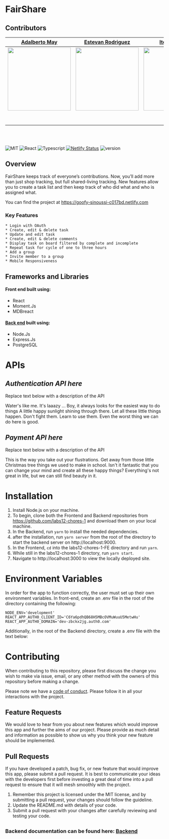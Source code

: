 # FairShare 

## Contributors

|                                       [Adalberto May](https://github.com/RockmanExe)                                        |                                       [Estevan Rodriguez](https://github.com/Esterod215)                                        |                                       [Itel Domingo](https://github.com/ItelSunday)                                        |                                       [Tsai Huang](https://github.com/tsaihuangsd)                                        |                                       [Joseph Golden](https://github.com/JGolden25)                                        |
| :-----------------------------------------------------------------------------------------------------------: | :-----------------------------------------------------------------------------------------------------------: | :-----------------------------------------------------------------------------------------------------------: | :-----------------------------------------------------------------------------------------------------------: | :-----------------------------------------------------------------------------------------------------------: |
|                      [<img src="https://www.dalesjewelers.com/wp-content/uploads/2018/10/placeholder-silhouette-male.png" width = "200" />](https://github.com/)                       |                      [<img src="https://www.dalesjewelers.com/wp-content/uploads/2018/10/placeholder-silhouette-male.png" width = "200" />](https://github.com/ItelSunday)                       |                      [<img src="https://avatars2.githubusercontent.com/u/33883496?s=460&v=4" width = "200" />](https://github.com/)                       |                      [<img src="https://www.dalesjewelers.com/wp-content/uploads/2018/10/placeholder-silhouette-male.png" width = "200" />](https://github.com/)                       |                      [<img src="https://avatars2.githubusercontent.com/u/35469493?s=460&v=4" width = "200" />](https://github.com/)                       |
|                 [<img src="https://github.com/favicon.ico" width="15"> ](https://github.com/RockmanExe)                 |            [<img src="https://github.com/favicon.ico" width="15"> ](https://github.com/Esterod215)             |           [<img src="https://github.com/favicon.ico" width="15"> ](https://github.com/ItelSunday)            |          [<img src="https://github.com/favicon.ico" width="15"> ](https://github.com/tsaihuangsd)           |            [<img src="https://github.com/favicon.ico" width="15"> ](https://github.com/JGolden25)             |
| [ <img src="https://static.licdn.com/sc/h/al2o9zrvru7aqj8e1x2rzsrca" width="15"> ](https://www.linkedin.com/in/adalberto-may-387103113/) | [ <img src="https://static.licdn.com/sc/h/al2o9zrvru7aqj8e1x2rzsrca" width="15"> ](https://www.linkedin.com/in/estevan-rodriguez-63075617b/) | [ <img src="https://static.licdn.com/sc/h/al2o9zrvru7aqj8e1x2rzsrca" width="15"> ](https://www.linkedin.com/in/iteldomingo/) | [ <img src="https://static.licdn.com/sc/h/al2o9zrvru7aqj8e1x2rzsrca" width="15"> ](https://www.linkedin.com/in/tsai-huang-18718b183/) | [ <img src="https://static.licdn.com/sc/h/al2o9zrvru7aqj8e1x2rzsrca" width="15"> ](https://www.linkedin.com/) |

<br>
<br>

![MIT](https://img.shields.io/packagist/l/doctrine/orm.svg)
![React](https://img.shields.io/badge/react-v16.7.0--alpha.2-blue.svg)
![Typescript](https://img.shields.io/npm/types/typescript.svg?style=flat)
[![Netlify Status](https://api.netlify.com/api/v1/badges/b5c4db1c-b10d-42c3-b157-3746edd9e81d/deploy-status)](https://goofy-sinoussi-c017bd.netlify.com)
![version](https://img.shields.io/badge/Version-2.0.0-red.svg)

## Overview

FairShare keeps track of everyone’s contributions. Now, you’ll add more than just shop tracking, but full shared-living tracking. New features allow you to create a task list and then keep track of who did what and who is assigned what. 

You can find the project at https://goofy-sinoussi-c017bd.netlify.com

### Key Features

    * Login with OAuth
    * Create, edit & delete task
    * Update and edit task
    * Create, edit & delete comments
    * Display task on board filtered by complete and incomplete
    * Repeat task for cycle of one to three hours
    * Add a group
    * Invite member to a group
    * Mobile Responsiveness

## Frameworks and Libraries
#### Front end built using:
* React
* Moment.Js
* MDBreact

#### [Back end](https://github.com/labs12-chores-1/labs12-chores-1-BE) built using:
* Node.Js
* Express.Js
* PostgreSQL

# APIs

## _Authentication API here_

Replace text below with a description of the API

Water's like me. It's laaazy ... Boy, it always looks for the easiest way to do things A little happy sunlight shining through there. Let all these little things happen. Don't fight them. Learn to use them. Even the worst thing we can do here is good.

## _Payment API here_

Replace text below with a description of the API

This is the way you take out your flustrations. Get away from those little Christmas tree things we used to make in school. Isn't it fantastic that you can change your mind and create all these happy things? Everything's not great in life, but we can still find beauty in it.

# Installation

1. Install Node.js on your machine. 
2. To begin, clone both the Frontend and Backend repositories from https://github.com/labs12-chores-1 and download them on your local machine.  
3. In the Backend, run `yarn` to install the needed dependencies. 
4. after the installation, run `yarn server` from the root of the directory to start the backend server on http://localhost:9000. 
5. In the Frontend, `cd` into the labs12-chores-1-FE directory and run `yarn`. 
6. While still in the labs12-chores-1 directory, run `yarn start`. 
7. Navigate to http://localhost:3000 to view the locally deployed site.

# Environment Variables

In order for the app to function correctly, the user must set up their own environment variables. In front-end, create an .env file in the root of the directory containing the following:

    NODE_ENV='development'
    REACT_APP_AUTH0_CLIENT_ID='C6Ya6pdhQB68H5MBcOVMuWuuU5MetwHu'
    REACT_APP_AUTH0_DOMAIN='dev-zbckx2jg.auth0.com'
    
 Additionally, in the root of the Backend directory, create a .env file with the text below:

# Contributing

When contributing to this repository, please first discuss the change you wish to make via issue, email, or any other method with the owners of this repository before making a change.

Please note we have a [code of conduct](./CODE_OF_CONDUCT.md). Please follow it in all your interactions with the project.

## Feature Requests

We would love to hear from you about new features which would improve this app and further the aims of our project. Please provide as much detail and information as possible to show us why you think your new feature should be implemented.

## Pull Requests

If you have developed a patch, bug fix, or new feature that would improve this app, please submit a pull request. It is best to communicate your ideas with the developers first before investing a great deal of time into a pull request to ensure that it will mesh smoothly with the project.

1. Remember this project is licensed under the MIT license, and by submitting a pull request, your changes should follow the guideline.
2. Update the README.md with details of your code.
3. Submit a pull request with your changes after carefully reviewing and testing your code.
##
### Backend documentation can be found here: [Backend](https://github.com/labs12-chores-1/labs12-chores-1-BE)